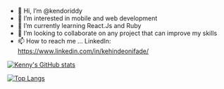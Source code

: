 - 👋 Hi, I’m @kendoriddy
- 👀 I’m interested in mobile and web development
- 🌱 I’m currently learning React.Js and Ruby
- 💞️ I’m looking to collaborate on any project that can improve my skills
- 📫 How to reach me ... LinkedIn: https://www.linkedin.com/in/kehindeonifade/

[![Kenny's GitHub stats](https://github-readme-stats.vercel.app/api?username=kendoriddy&count_private=true&show_icons=true&theme=tokyonight)](https://github.com/kendoriddy/github-readme-stats)

[![Top Langs](https://github-readme-stats.vercel.app/api/top-langs/?username=kendoriddy)](https://github.com/kendoriddy/github-readme-stats)



<!---
kendoriddy/kendoriddy is a ✨ special ✨ repository because its `README.md` (this file) appears on your GitHub profile.
You can click the Preview link to take a look at your changes.
--->
